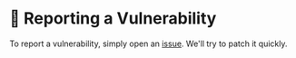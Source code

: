 # 📝 Reporting a Vulnerability

To report a vulnerability, simply open an
[issue](https://github.com/GaleedGutierrez/galeed.link/issues). We'll try to
patch it quickly.
